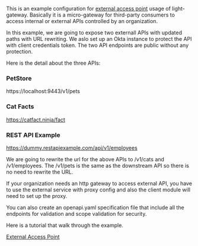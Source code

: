 This is an example configuration for [external access point](https://doc.networknt.com/service/gateway/external-access-point/) usage of light-gateway. Basically it is a micro-gateway for third-party consumers to access internal or external APIs controlled by an organization.

In this example, we are going to expose two externall APIs with updated paths with URL rewriting. We aslo set up an Okta instance to protect the API with client credentials token. The two API endpoints are public without any protection.

Here is the detail about the three APIs:

### PetStore

https://localhost:9443/v1/pets

### Cat Facts

https://catfact.ninja/fact

### REST API Example

https://dummy.restapiexample.com/api/v1/employees


We are going to rewrite the url for the above APIs to /v1/cats and /v1/employees. The /v1/pets is the same as the downstream API so there is no need to rewrite the URL.

If your organization needs an http gateway to access external API, you have to use the external service with proxy config and also the client module will need to set up the proxy.

You can also create an openapi.yaml specification file that include all the endpoints for validation and scope validation for security.


Here is a tutorial that walk through the example.

[External Access Point](https://youtu.be/h0fGpd-u6D0)
